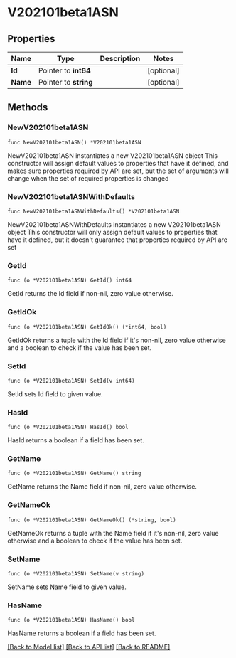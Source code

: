 # V202101beta1ASN

## Properties

Name | Type | Description | Notes
------------ | ------------- | ------------- | -------------
**Id** | Pointer to **int64** |  | [optional] 
**Name** | Pointer to **string** |  | [optional] 

## Methods

### NewV202101beta1ASN

`func NewV202101beta1ASN() *V202101beta1ASN`

NewV202101beta1ASN instantiates a new V202101beta1ASN object
This constructor will assign default values to properties that have it defined,
and makes sure properties required by API are set, but the set of arguments
will change when the set of required properties is changed

### NewV202101beta1ASNWithDefaults

`func NewV202101beta1ASNWithDefaults() *V202101beta1ASN`

NewV202101beta1ASNWithDefaults instantiates a new V202101beta1ASN object
This constructor will only assign default values to properties that have it defined,
but it doesn't guarantee that properties required by API are set

### GetId

`func (o *V202101beta1ASN) GetId() int64`

GetId returns the Id field if non-nil, zero value otherwise.

### GetIdOk

`func (o *V202101beta1ASN) GetIdOk() (*int64, bool)`

GetIdOk returns a tuple with the Id field if it's non-nil, zero value otherwise
and a boolean to check if the value has been set.

### SetId

`func (o *V202101beta1ASN) SetId(v int64)`

SetId sets Id field to given value.

### HasId

`func (o *V202101beta1ASN) HasId() bool`

HasId returns a boolean if a field has been set.

### GetName

`func (o *V202101beta1ASN) GetName() string`

GetName returns the Name field if non-nil, zero value otherwise.

### GetNameOk

`func (o *V202101beta1ASN) GetNameOk() (*string, bool)`

GetNameOk returns a tuple with the Name field if it's non-nil, zero value otherwise
and a boolean to check if the value has been set.

### SetName

`func (o *V202101beta1ASN) SetName(v string)`

SetName sets Name field to given value.

### HasName

`func (o *V202101beta1ASN) HasName() bool`

HasName returns a boolean if a field has been set.


[[Back to Model list]](../README.md#documentation-for-models) [[Back to API list]](../README.md#documentation-for-api-endpoints) [[Back to README]](../README.md)


